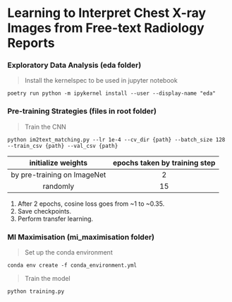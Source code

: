 # Learning to Interpret Chest X-ray Images from Free-text Radiology Reports

### Exploratory Data Analysis (eda folder)
> Install the kernelspec to be used in jupyter notebook
```
poetry run python -m ipykernel install --user --display-name "eda"
```

### Pre-training Strategies (files in root folder)
> Train the CNN
```
python im2text_matching.py --lr 1e-4 --cv_dir {path} --batch_size 128 --train_csv {path} --val_csv {path}
```

| initialize weights | epochs taken by training step |
|:---:|:---:|
| by pre-training on ImageNet | 2 |
| randomly | 15 |
1. After 2 epochs, cosine loss goes from ~1 to ~0.35.
2. Save checkpoints. 
3. Perform transfer learning.

### MI Maximisation (mi_maximisation folder)
> Set up the conda environment
```
conda env create -f conda_environment.yml
```
> Train the model
```
python training.py
```